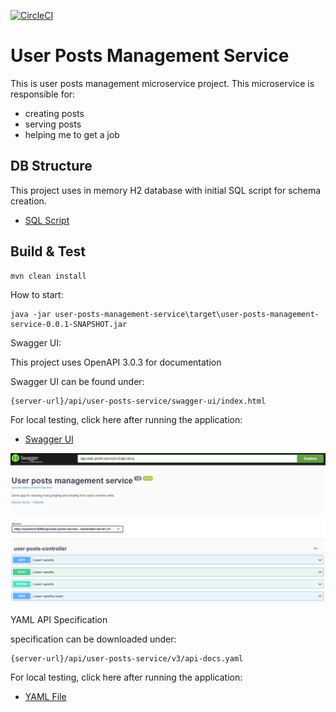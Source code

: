 [![CircleCI](https://dl.circleci.com/status-badge/img/gh/m-remis/user-posts-management-service/tree/main.svg?style=svg&circle-token=be10159a23b14433d8f05f28bd11d770041576dd)](https://dl.circleci.com/status-badge/redirect/gh/m-remis/user-posts-management-service/tree/main)

# User Posts Management Service

This is user posts management microservice project. This microservice is responsible for:
* creating posts
* serving posts
* helping me to get a job

## DB Structure
This project uses in memory H2 database with initial SQL script for schema creation.
* [SQL Script](user-posts-management-service/src/main/resources/schema.sql)

## Build & Test
```
mvn clean install
```

How to start:
```
java -jar user-posts-management-service\target\user-posts-management-service-0.0.1-SNAPSHOT.jar
```

Swagger UI: 

This project uses OpenAPI 3.0.3 for documentation

Swagger UI can be found under:

```
{server-url}/api/user-posts-service/swagger-ui/index.html
```
For local testing, click here after running the application:
* [Swagger UI](http://localhost:8080/api/user-posts-service/swagger-ui/index.html)

![swagger](docs/img.png)

YAML API Specification

specification can be downloaded under: 
```
{server-url}/api/user-posts-service/v3/api-docs.yaml
```
For local testing, click here after running the application:
* [YAML File](http://localhost:8080/api/user-posts-service/v3/api-docs.yaml)